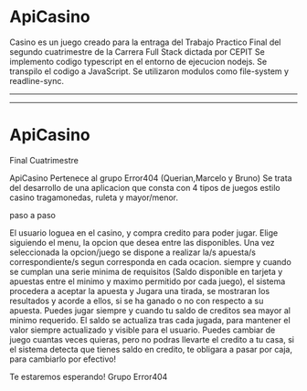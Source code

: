 # ApiCasino
Casino es un juego creado para la entraga del Trabajo Practico Final del segundo cuatrimestre de la Carrera Full Stack dictada por CEPIT
Se implemento codigo typescript en el entorno de ejecucion nodejs.
Se transpilo el codigo a JavaScript.
Se utilizaron modulos como file-system y readline-sync.

----------

-----------
# ApiCasino
Final Cuatrimestre

ApiCasino Pertenece al grupo Error404 (Querian,Marcelo  y Bruno)
Se trata del desarrollo de una aplicacion que consta con 4 tipos de juegos estilo casino
tragamonedas, ruleta y mayor/menor.

paso a paso

El usuario loguea en el casino, y compra credito para poder jugar.
Elige siguiendo el menu, la opcion que desea entre las disponibles.
Una vez seleccionada la opcion/juego se dispone a realizar la/s apuesta/s correspondiente/s segun corresponda en cada ocacion.
siempre y cuando se cumplan una serie minima de requisitos (Saldo disponible en tarjeta y apuestas entre el minimo y maximo permitido por cada juego), el sistema
procedera a aceptar la apuesta y Jugara una tirada, se mostraran los resultados y acorde a ellos, si se ha ganado o no con respecto a su apuesta.
Puedes jugar siempre y cuando tu saldo de creditos sea mayor al minimo requerido.
El saldo se actualiza tras cada jugada, para mantener el valor siempre actualizado y visible para el usuario.
Puedes cambiar de juego cuantas veces quieras, pero no podras llevarte el credito a tu casa, si el sistema detecta que tienes saldo en credito, te obligara a pasar por
caja, para cambiarlo por efectivo!

Te estaremos esperando!
Grupo Error404